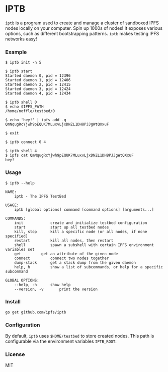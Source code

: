 # IPTB

`iptb` is a program used to create and manage a cluster of sandboxed IPFS nodes locally on your computer. Spin up 1000s of nodes! It exposes various options, such as different bootstrapping patterns. `iptb` makes testing IPFS networks easy!

### Example

```
$ iptb init -n 5

$ iptb start
Started daemon 0, pid = 12396
Started daemon 1, pid = 12406
Started daemon 2, pid = 12415
Started daemon 3, pid = 12424
Started daemon 4, pid = 12434

$ iptb shell 0
$ echo $IPFS_PATH
/home/noffle/testbed/0

$ echo 'hey!' | ipfs add -q
QmNqugRcYjwh9pEQUK7MLuxvLjxDNZL1DH8PJJgWtQXxuF

$ exit

$ iptb connect 0 4

$ iptb shell 4
$ ipfs cat QmNqugRcYjwh9pEQUK7MLuxvLjxDNZL1DH8PJJgWtQXxuF
hey!
```

### Usage
```
$ iptb --help

NAME:
	iptb - The IPFS TestBed

USAGE:
	iptb [global options] command [command options] [arguments...]

COMMANDS:
	init			create and initialize testbed configuration
	start			start up all testbed nodes
	kill, stop		kill a specific node (or all nodes, if none specified)
	restart			kill all nodes, then restart
	shell			spawn a subshell with certain IPFS environment variables set
	get			get an attribute of the given node
	connect			connect two nodes together
	dump-stack		get a stack dump from the given daemon
	help, h			show a list of subcommands, or help for a specific subcommand

GLOBAL OPTIONS:
	--help, -h		show help
	--version, -v		print the version
```

### Install

```
go get github.com/ipfs/iptb
```

### Configuration

By default, `iptb` uses `$HOME/testbed` to store created nodes. This path is configurable via the environment variables `IPTB_ROOT`.



### License

MIT
